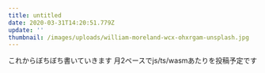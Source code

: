 ```yaml
---
title: untitled
date: 2020-03-31T14:20:51.779Z
update: ''
thumbnail: /images/uploads/william-moreland-wcx-ohxrgam-unsplash.jpg
---
```

これからぼちぼち書いていきます 月2ペースでjs/ts/wasmあたりを投稿予定です
